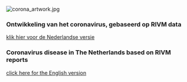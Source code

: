 ![corona_artwork.jpg](corona_artwork.jpg)

### Ontwikkeling van het coronavirus, gebaseerd op RIVM data  
[klik hier voor de Nederlandse versie](Dutch.md)

### Coronavirus disease in The Netherlands based on RIVM reports
[click here for the English version](English.md)

